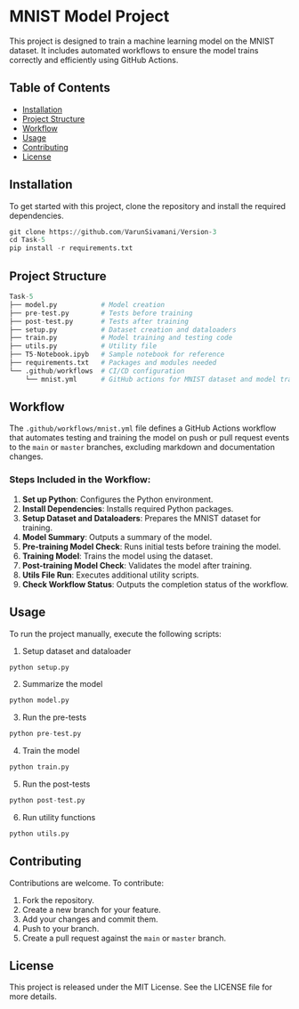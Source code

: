 # MNIST Model Project

This project is designed to train a machine learning model on the MNIST dataset. It includes automated workflows to ensure the model trains correctly and efficiently using GitHub Actions.

## Table of Contents
- [Installation](#installation)
- [Project Structure](#project-structure)
- [Workflow](#workflow)
- [Usage](#usage)
- [Contributing](#contributing)
- [License](#license)

## Installation

To get started with this project, clone the repository and install the required dependencies.

```python
git clone https://github.com/VarunSivamani/Version-3
cd Task-5
pip install -r requirements.txt
```

## Project Structure

```python
Task-5
├── model.py           # Model creation
├── pre-test.py        # Tests before training
├── post-test.py       # Tests after training
├── setup.py           # Dataset creation and dataloaders
├── train.py           # Model training and testing code
├── utils.py           # Utility file
├── T5-Notebook.ipyb   # Sample notebook for reference
├── requirements.txt   # Packages and modules needed
└── .github/workflows  # CI/CD configuration
    └── mnist.yml      # GitHub actions for MNIST dataset and model trained
```

## Workflow

The `.github/workflows/mnist.yml` file defines a GitHub Actions workflow that automates testing and training the model on push or pull request events to the `main` or `master` branches, excluding markdown and documentation changes.

### Steps Included in the Workflow:
1. **Set up Python**: Configures the Python environment.
2. **Install Dependencies**: Installs required Python packages.
3. **Setup Dataset and Dataloaders**: Prepares the MNIST dataset for training.
4. **Model Summary**: Outputs a summary of the model.
5. **Pre-training Model Check**: Runs initial tests before training the model.
6. **Training Model**: Trains the model using the dataset.
7. **Post-training Model Check**: Validates the model after training.
8. **Utils File Run**: Executes additional utility scripts.
9. **Check Workflow Status**: Outputs the completion status of the workflow.

## Usage

To run the project manually, execute the following scripts:

1. Setup dataset and dataloader
```python
python setup.py
```

2. Summarize the model
```python
python model.py
```

3. Run the pre-tests
```python
python pre-test.py
```

4. Train the model
```python
python train.py
```

5. Run the post-tests
```python
python post-test.py
```

6. Run utility functions
```python
python utils.py
```

## Contributing

Contributions are welcome. To contribute:

1. Fork the repository.
2. Create a new branch for your feature.
3. Add your changes and commit them.
4. Push to your branch.
5. Create a pull request against the `main` or `master` branch.

## License

This project is released under the MIT License. See the LICENSE file for more details.